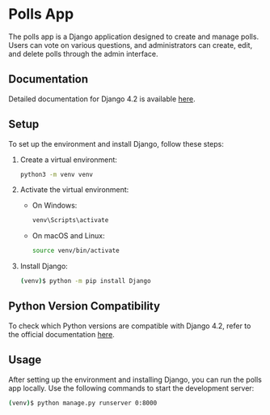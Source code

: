 # Polls App

The polls app is a Django application designed to create and manage polls. Users can vote on various questions, and administrators can create, edit, and delete polls through the admin interface.

## Documentation

Detailed documentation for Django 4.2 is available [here](https://docs.djangoproject.com/en/4.2/).

## Setup

To set up the environment and install Django, follow these steps:

1. Create a virtual environment:

    ```bash
    python3 -m venv venv
    ```

2. Activate the virtual environment:

    - On Windows:

        ```bash
        venv\Scripts\activate
        ```

    - On macOS and Linux:

        ```bash
        source venv/bin/activate
        ```

3. Install Django:

    ```bash
    (venv)$ python -m pip install Django
    ```

## Python Version Compatibility

To check which Python versions are compatible with Django 4.2, refer to the official documentation [here](https://docs.djangoproject.com/en/4.2/faq/install/#faq-python-version-support).

## Usage

After setting up the environment and installing Django, you can run the polls app locally. Use the following commands to start the development server:

```bash
(venv)$ python manage.py runserver 0:8000
```
